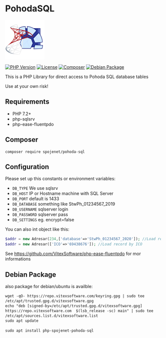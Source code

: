 PohodaSQL
=========

![PohodaSQL](pohodaSQL.svg?raw=true)

[![PHP Version](https://img.shields.io/badge/php-%3E%3D%207.2-8892BF.svg)](https://php.net/)
[![License](https://img.shields.io/badge/license-MIT-blue.svg)](https://opensource.org/licenses/MIT)
[![Composer](https://img.shields.io/badge/composer-supported-885630.svg)](https://getcomposer.org/)
[![Debian Package](https://img.shields.io/badge/debian-package-red.svg)](http://repo.vitexsoftware.com/pool/main/p/php-spojenet-pohoda-sql/)

This is a PHP Library for direct access to Pohoda SQL database tables

Use at your own risk!

Requirements
------------

* PHP 7.2+
* php-sqlsrv
* php-ease-fluentpdo


Composer
--------

```shell
composer require spojenet/pohoda-sql
```

Configuration
-------------

Please set up this constants or environment variables:

* `DB_TYPE`      We use sqlsrv
* `DB_HOST`      IP or Hostname machine with SQL Server
* `DB_PORT`      default is 1433
* `DB_DATABASE`  something like StwPh_01234567_2019
* `DB_USERNAME`  sqlserver login
* `DB_PASSWORD`  sqlserver pass
* `DB_SETTINGS`  eg. encrypt=false

You can also int object like this:

```php
$addr = new Adresar(234,['database'=>'StwPh_01234567_2020']); //Load record by ID from overriden Database
$addr = new Adresar(['ICO'=>'69438676']); //Load record by ICO
```

See https://github.com/VitexSoftware/php-ease-fluentpdo for mor informations

Debian Package
--------------

also package for debian/ubuntu is availble:

```shell
wget -qO- https://repo.vitexsoftware.com/keyring.gpg | sudo tee /etc/apt/trusted.gpg.d/vitexsoftware.gpg
echo "deb [signed-by=/etc/apt/trusted.gpg.d/vitexsoftware.gpg]  https://repo.vitexsoftware.com  $(lsb_release -sc) main" | sudo tee /etc/apt/sources.list.d/vitexsoftware.list
sudo apt update

sudo apt install php-spojenet-pohoda-sql
````
